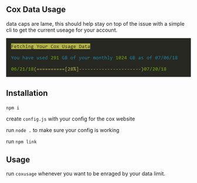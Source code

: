 ## Cox Data Usage
data caps are lame, this should help stay on top of the issue with a simple cli to get the current useage for your account.

![screenshot](https://raw.githubusercontent.com/grantglidewell/coxUsage/master/img.png)

## Installation
```npm i```

create ```config.js``` with your config for the cox website

run ```node .``` to make sure your config is working

run ```npm link```

## Usage
run ```coxusage``` whenever you want to be enraged by your data limit.

